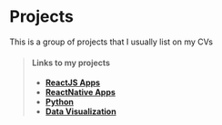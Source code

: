 # Projects
This is a group of projects that I usually list on my CVs


> #### Links to my projects
>
> - **[ReactJS Apps](https://google.com)**
> - **[ReactNative Apps](https://google.com)**
> - **[Python](https://google.com)**
> - **[Data Visualization](https://google.com)**

